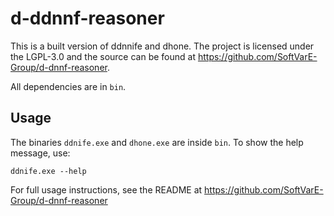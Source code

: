 # d-ddnnf-reasoner

This is a built version of ddnnife and dhone.
The project is licensed under the LGPL-3.0 and the source can be found at https://github.com/SoftVarE-Group/d-dnnf-reasoner.

All dependencies are in `bin`.

## Usage

The binaries `ddnife.exe` and `dhone.exe` are inside `bin`.
To show the help message, use:

```
ddnife.exe --help
```

For full usage instructions, see the README at https://github.com/SoftVarE-Group/d-dnnf-reasoner

